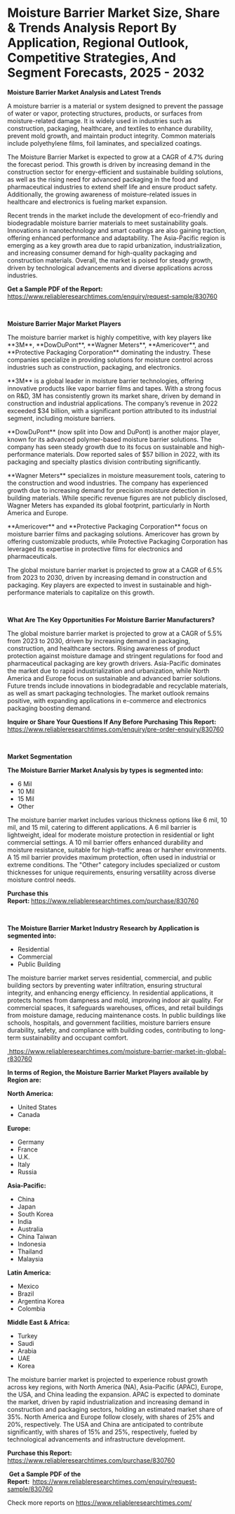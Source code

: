 <p><h1>Moisture Barrier Market Size, Share & Trends Analysis Report By Application, Regional Outlook, Competitive Strategies, And Segment Forecasts, 2025 - 2032</h1></p><p><strong>Moisture Barrier Market Analysis and Latest Trends</strong></p>
<p><p>A moisture barrier is a material or system designed to prevent the passage of water or vapor, protecting structures, products, or surfaces from moisture-related damage. It is widely used in industries such as construction, packaging, healthcare, and textiles to enhance durability, prevent mold growth, and maintain product integrity. Common materials include polyethylene films, foil laminates, and specialized coatings.</p><p>The Moisture Barrier Market is expected to grow at a CAGR of 4.7% during the forecast period. This growth is driven by increasing demand in the construction sector for energy-efficient and sustainable building solutions, as well as the rising need for advanced packaging in the food and pharmaceutical industries to extend shelf life and ensure product safety. Additionally, the growing awareness of moisture-related issues in healthcare and electronics is fueling market expansion.</p><p>Recent trends in the market include the development of eco-friendly and biodegradable moisture barrier materials to meet sustainability goals. Innovations in nanotechnology and smart coatings are also gaining traction, offering enhanced performance and adaptability. The Asia-Pacific region is emerging as a key growth area due to rapid urbanization, industrialization, and increasing consumer demand for high-quality packaging and construction materials. Overall, the market is poised for steady growth, driven by technological advancements and diverse applications across industries.</p></p>
<p><strong>Get a Sample PDF of the Report:&nbsp;</strong> <a href="https://www.reliableresearchtimes.com/enquiry/request-sample/830760?utm_campaign=1420&utm_medium=2&utm_source=Github&utm_content=ia&utm_term=26012025&utm_id=moisture-barrier">https://www.reliableresearchtimes.com/enquiry/request-sample/830760</a></p>
<p>&nbsp;</p>
<p><strong>Moisture Barrier Major Market Players</strong></p>
<p><p>The moisture barrier market is highly competitive, with key players like **3M**, **DowDuPont**, **Wagner Meters**, **Americover**, and **Protective Packaging Corporation** dominating the industry. These companies specialize in providing solutions for moisture control across industries such as construction, packaging, and electronics.</p><p>**3M** is a global leader in moisture barrier technologies, offering innovative products like vapor barrier films and tapes. With a strong focus on R&D, 3M has consistently grown its market share, driven by demand in construction and industrial applications. The company’s revenue in 2022 exceeded $34 billion, with a significant portion attributed to its industrial segment, including moisture barriers.</p><p>**DowDuPont** (now split into Dow and DuPont) is another major player, known for its advanced polymer-based moisture barrier solutions. The company has seen steady growth due to its focus on sustainable and high-performance materials. Dow reported sales of $57 billion in 2022, with its packaging and specialty plastics division contributing significantly.</p><p>**Wagner Meters** specializes in moisture measurement tools, catering to the construction and wood industries. The company has experienced growth due to increasing demand for precision moisture detection in building materials. While specific revenue figures are not publicly disclosed, Wagner Meters has expanded its global footprint, particularly in North America and Europe.</p><p>**Americover** and **Protective Packaging Corporation** focus on moisture barrier films and packaging solutions. Americover has grown by offering customizable products, while Protective Packaging Corporation has leveraged its expertise in protective films for electronics and pharmaceuticals.</p><p>The global moisture barrier market is projected to grow at a CAGR of 6.5% from 2023 to 2030, driven by increasing demand in construction and packaging. Key players are expected to invest in sustainable and high-performance materials to capitalize on this growth.</p></p>
<p>&nbsp;</p>
<p><strong>What Are The Key Opportunities For Moisture Barrier Manufacturers?</strong></p>
<p><p>The global moisture barrier market is projected to grow at a CAGR of 5.5% from 2023 to 2030, driven by increasing demand in packaging, construction, and healthcare sectors. Rising awareness of product protection against moisture damage and stringent regulations for food and pharmaceutical packaging are key growth drivers. Asia-Pacific dominates the market due to rapid industrialization and urbanization, while North America and Europe focus on sustainable and advanced barrier solutions. Future trends include innovations in biodegradable and recyclable materials, as well as smart packaging technologies. The market outlook remains positive, with expanding applications in e-commerce and electronics packaging boosting demand.</p></p>
<p><strong>Inquire or Share Your Questions If Any Before Purchasing This Report:</strong> <a href="https://www.reliableresearchtimes.com/enquiry/pre-order-enquiry/830760?utm_campaign=1420&utm_medium=2&utm_source=Github&utm_content=ia&utm_term=26012025&utm_id=moisture-barrier">https://www.reliableresearchtimes.com/enquiry/pre-order-enquiry/830760</a></p>
<p>&nbsp;</p>
<p><strong>Market Segmentation</strong></p>
<p><strong>The Moisture Barrier Market Analysis by types is segmented into:</strong></p>
<p><ul><li>6 Mil</li><li>10 Mil</li><li>15 Mil</li><li>Other</li></ul></p>
<p><p>The moisture barrier market includes various thickness options like 6 mil, 10 mil, and 15 mil, catering to different applications. A 6 mil barrier is lightweight, ideal for moderate moisture protection in residential or light commercial settings. A 10 mil barrier offers enhanced durability and moisture resistance, suitable for high-traffic areas or harsher environments. A 15 mil barrier provides maximum protection, often used in industrial or extreme conditions. The "Other" category includes specialized or custom thicknesses for unique requirements, ensuring versatility across diverse moisture control needs.</p></p>
<p><strong>Purchase this Report:&nbsp;</strong><a href="https://www.reliableresearchtimes.com/purchase/830760?utm_campaign=1420&utm_medium=2&utm_source=Github&utm_content=ia&utm_term=26012025&utm_id=moisture-barrier">https://www.reliableresearchtimes.com/purchase/830760</a></p>
<p>&nbsp;</p>
<p><strong>The Moisture Barrier Market Industry Research by Application is segmented into:</strong></p>
<p><ul><li>Residential</li><li>Commercial</li><li>Public Building</li></ul></p>
<p><p>The moisture barrier market serves residential, commercial, and public building sectors by preventing water infiltration, ensuring structural integrity, and enhancing energy efficiency. In residential applications, it protects homes from dampness and mold, improving indoor air quality. For commercial spaces, it safeguards warehouses, offices, and retail buildings from moisture damage, reducing maintenance costs. In public buildings like schools, hospitals, and government facilities, moisture barriers ensure durability, safety, and compliance with building codes, contributing to long-term sustainability and occupant comfort.</p></p>
<p><a href="https://www.reliableresearchtimes.com/moisture-barrier-market-in-global-r830760?utm_campaign=1420&utm_medium=2&utm_source=Github&utm_content=ia&utm_term=26012025&utm_id=moisture-barrier">&nbsp;https://www.reliableresearchtimes.com/moisture-barrier-market-in-global-r830760</a></p>
<p><strong>In terms of Region, the Moisture Barrier Market Players available by Region are:</strong></p>
<p>
    <p> <strong> North America: </strong>
        <ul>
            <li>United States</li>
            <li>Canada</li>
        </ul>
        </p> 
    <p> <strong> Europe: </strong>
        <ul>
            <li>Germany</li>
            <li>France</li>
            <li>U.K.</li>
            <li>Italy</li>
            <li>Russia</li>
        </ul>
        </p> 
    <p> <strong> Asia-Pacific: </strong>
        <ul>
            <li>China</li>
            <li>Japan</li>
            <li>South Korea</li>
            <li>India</li>
            <li>Australia</li>
            <li>China Taiwan</li>
            <li>Indonesia</li>
            <li>Thailand</li>
            <li>Malaysia</li>
        </ul>
        </p> 
    <p> <strong> Latin America: </strong>
        <ul>
            <li>Mexico</li>
            <li>Brazil</li>
            <li>Argentina Korea</li>
            <li>Colombia</li>
        </ul>
        </p> 
    <p> <strong> Middle East & Africa: </strong>
        <ul>
            <li>Turkey</li>
            <li>Saudi</li>
            <li>Arabia</li>
            <li>UAE</li>
            <li>Korea</li>
        </ul>
    </p>
    </p>
<p><p>The moisture barrier market is projected to experience robust growth across key regions, with North America (NA), Asia-Pacific (APAC), Europe, the USA, and China leading the expansion. APAC is expected to dominate the market, driven by rapid industrialization and increasing demand in construction and packaging sectors, holding an estimated market share of 35%. North America and Europe follow closely, with shares of 25% and 20%, respectively. The USA and China are anticipated to contribute significantly, with shares of 15% and 25%, respectively, fueled by technological advancements and infrastructure development.</p></p>
<p><strong>Purchase this Report: </strong><a href="https://www.reliableresearchtimes.com/purchase/830760?utm_campaign=1420&utm_medium=2&utm_source=Github&utm_content=ia&utm_term=26012025&utm_id=moisture-barrier">https://www.reliableresearchtimes.com/purchase/830760</a></p>
<p>&nbsp;<strong>Get a Sample PDF of the Report:&nbsp;&nbsp;</strong><a href="https://www.reliableresearchtimes.com/enquiry/request-sample/830760?utm_campaign=1420&utm_medium=2&utm_source=Github&utm_content=ia&utm_term=26012025&utm_id=moisture-barrier">https://www.reliableresearchtimes.com/enquiry/request-sample/830760</a></p>
<p><strong></strong></p>
<p>Check more reports on <a href="https://www.reliableresearchtimes.com/?utm_campaign=1420&utm_medium=2&utm_source=Github&utm_content=ia&utm_term=26012025&utm_id=moisture-barrier">https://www.reliableresearchtimes.com/</a></p>